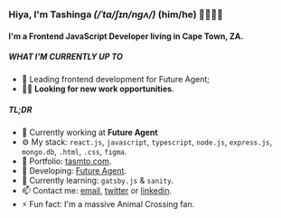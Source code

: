 
### Hiya, I'm Tashinga *(/ˈta/ʃɪn/nɡʌ/)* (him/he) 👨🏿‍🦲😊

#### I'm a Frontend JavaScript Developer living in Cape Town, ZA.

##### WHAT I'M CURRENTLY UP TO

- 👾 Leading frontend development for Future Agent;
-  🐱‍💻 **Looking for new work opportunities**.

##### TL;DR

- 🏢 Currently working at **Future Agent**
- ⚙️ My stack: `react.js`, `javascript`, `typescript`, `node.js`, `express.js`,  `mongo.db`, `.html`, `.css`, `figma`.
- 💼 Portfolio: [tasmto.com](https://www.tasmto.com).
- 💅 Developing: [Future Agent](https://www.futureagent.co.za).
- 🌱 Currently learning: `gatsby.js` & `sanity`.
- 📫 Contact me: [email](mailto:mtokotashinga@gmail.com?subject=Hey%20Tashinga%2C%20I%20found%20your%20email%20on%20your%20GitHub...&body=Hey%20Tashinga%2C%0A%0A...), [twitter](https://twitter.com/tasmto) or [linkedin](https://www.linkedin.com/in/tasmto/).
- ⚡️ Fun fact: I'm a massive Animal Crossing fan.
